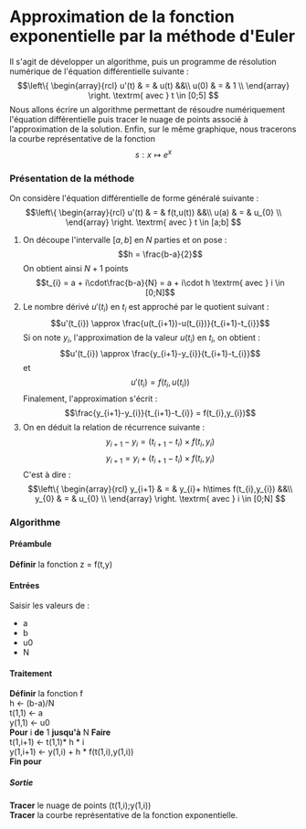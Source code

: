 # Approximation de la fonction exponentielle par la méthode d'Euler

Il s'agit de développer un algorithme, puis un programme de résolution numérique de l'équation différentielle suivante :
$$\left\{
  \begin{array}{rcl}
    u'(t) & = & u(t)
&&\\
    u(0) & = & 1 \\
  \end{array}
\right.
\textrm{ avec } t \in [0;5]
$$
Nous allons écrire un algorithme permettant de résoudre numériquement l'équation différentielle puis tracer le nuage de points associé à l'approximation de la solution. Enfin, sur le même graphique, nous tracerons la courbe représentative de la fonction
$$ s : x \mapsto e^{x}$$
### Présentation de la méthode
On considère l'équation différentielle de forme généralé suivante :
$$\left\{
  \begin{array}{rcl}
    u'(t) & = & f(t,u(t))
&&\\
    u(a) & = & u_{0} \\
  \end{array}
\right.
\textrm{ avec } t \in [a;b]
$$
1. On découpe l'intervalle $[a,b]$ en $N$ parties et on pose :
$$h = \frac{b-a}{2}$$
On obtient ainsi $N+1$ points
$$t_{i} = a + i\cdot\frac{b-a}{N} = a + i\cdot h \textrm{ avec } i \in [0;N]$$
2. Le nombre dérivé $u'(t_{i})$ en $t_{i}$ est approché par le quotient suivant :
$$u'(t_{i}) \approx \frac{u(t_{i+1})-u(t_{i})}{t_{i+1}-t_{i}}$$
Si on note $y_{i}$, l'approximation de la valeur $u(t_{i})$ en $t_{i}$, on obtient :
$$u'(t_{i}) \approx \frac{y_{i+1}-y_{i}}{t_{i+1}-t_{i}}$$
et
$$u'(t_{i}) =  f(t_{i},u(t_{i}))$$
Finalement, l'approximation s'écrit :
$$\frac{y_{i+1}-y_{i}}{t_{i+1}-t_{i}} = f(t_{i},y_{i})$$
3. On en déduit la relation de récurrence suivante :
$$ y_{i+1} - y_{i} = (t_{i+1}-t_{i})\times f(t_{i},y_{i}) $$
$$ y_{i+1} = y_{i}+ (t_{i+1}-t_{i})\times f(t_{i},y_{i}) $$
C'est à dire :
$$\left\{
  \begin{array}{rcl}
     y_{i+1} & = & y_{i}+ h\times f(t_{i},y_{i})
&&\\
    y_{0} & = & u_{0} \\
  \end{array}
\right.
\textrm{ avec } i \in [0;N]
$$
### Algorithme
#### Préambule
**Définir** la fonction z = f(t,y)
#### Entrées
Saisir les valeurs de : <br>
- a
- b
- u0
- N
#### Traitement
**Définir** la fonction f<br>
h ← (b-a)/N <br>
t(1,1) ← a <br>
y(1,1) ← u0 <br>
**Pour** i **de** 1 **jusqu'à** N **Faire**<br>
t(1,i+1) ← t(1,1)* h * i<br>
y(1,i+1) ← y(1,i) + h * f(t(1,i),y(1,i))<br>
**Fin pour**
##### Sortie
**Tracer** le nuage de points (t(1,i);y(1,i))<br>
**Tracer** la courbe représentative de la fonction exponentielle.
